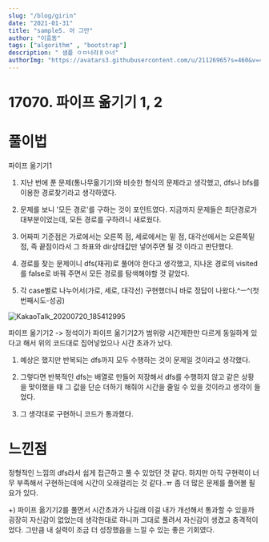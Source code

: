 ```yaml
---
slug: "/blog/girin"
date: "2021-01-31"
title: "sample5. 아 그만"
author: "이효동"
tags: ["algorithm" , "bootstrap"]
description: " 샘플 ㅇㅁ너랴ㅐㅇ너"
authorImg: "https://avatars3.githubusercontent.com/u/21126965?s=460&v=4"
---
```


# 17070. 파이프 옮기기 1, 2

# 풀이법

파이프 옮기기1

1) 지난 번에 푼 문제(통나무옮기기)와 비슷한 형식의 문제라고 생각했고, dfs나 bfs를 이용한 경로찾기라고 생각하였다.

2) 문제를 보니 '모든 경로'를 구하는 것이 포인트였다. 지금까지 문제들은 최단경로가 대부분이었는데, 모든 경로를 구하려니 새로웠다.

3) 어짜피 기준점은 가로에서는 오른쪽 점, 세로에서는 밑 점, 대각선에서는 오른쪽밑점, 즉 끝점이라서 그 좌표와 dir상태값만 넣어주면 될 것 이라고 판단했다.

4) 경로를 찾는 문제이니 dfs(재귀)로 풀어야 한다고 생각했고, 지나온 경로의 visited를 false로 바꿔 주면서 모든 경로를 탐색해야할 것 같았다.

5) 각 case별로 나누어서(가로, 세로, 대각선) 구현했더니 바로 정답이 나왔다.^ㅡ^(첫번째시도-성공)

![KakaoTalk_20200720_185412995](https://user-images.githubusercontent.com/54053016/87925313-0fbd9800-cabb-11ea-8288-cae53e550609.jpg)


파이프 옮기기2
-> 정석이가 파이프 옮기기2가 범위랑 시간제한만 다르게 동일하게 있다고 해서 위의 코드대로 집어넣었으나 시간 초과가 났다.

1) 예상은 했지만 반복되는 dfs까지 모두 수행하는 것이 문제일 것이라고 생각했다.

2) 그렇다면 반복적인 dfs는 배열로 만들어 저장해서 dfs를 수행하지 않고 같은 상황을 맞이했을 때 그 값을 단순 더하기 해줘야 시간을 줄일 수 있을 것이라고 생각이 들었다.

3) 그 생각대로 구현하니 코드가 통과했다.

# 느낀점

정형적인 느낌의 dfs라서 쉽게 접근하고 풀 수 있었던 것 같다. 하지만 아직 구현력이 너무 부족해서 구현하는데에 시간이 오래걸리는 것 같다..ㅠ 좀 더 많은 문제를 풀어볼 필요가 있다.

  +) 파이프 옮기기2를 풀면서 시간초과가 나길래 이걸 내가 개선해서 통과할 수 있을까 굉장히 자신감이 없었는데 생각한대로 하니까 그대로 풀려서 자신감이 생겼고 충격적이었다. 그만큼 내 실력이 조금 더 성장했음을 느낄 수 있는 좋은 기회였다.
